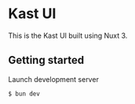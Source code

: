 # Kast UI

This is the Kast UI built using Nuxt 3.

## Getting started

Launch development server

```bash
$ bun dev
```
